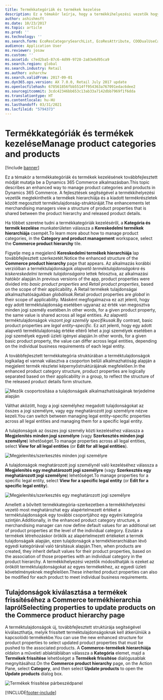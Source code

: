 ```yaml
---
title: Termékkategóriák és termékek kezelése
description: Ez a témakör leírja, hogy a termékkihelyezési vezetők hogyan használhatják a termékkategóriákat a Commerce-termékhierarchia és a kiadott termék részletei közötti kapcsolatok kezeléséhez.
author: ashishmsft
ms.date: 10/23/2017
ms.topic: article
ms.prod: ''
ms.technology: ''
ms.search.form: EcoResCategorySearchList, EcoResAttribute, COODualUseCategories, EcoResProductCategory, EcoResCategoryAddProduct, EcoResAttributeValue
audience: Application User
ms.reviewer: josaw
ms.custom: ''
ms.assetid: c7ed2ba5-87c6-4d99-9728-2a83e6d95ca9
ms.search.region: global
ms.search.industry: Retail
ms.author: asharchw
ms.search.validFrom: 2017-09-01
ms.dyn365.ops.version: AX 7.0.0, Retail July 2017 update
ms.openlocfilehash: 678561856fbb5514ff954363a767091edac6dee2
ms.sourcegitcommit: 3cdc42346bb653c13ab33a7142dbb7969f1f6dda
ms.translationtype: HT
ms.contentlocale: hu-HU
ms.lasthandoff: 03/31/2021
ms.locfileid: "5794373"
---
```

# <a name="manage-product-categories-and-products"></a><span data-ttu-id="f0cbf-103">Termékkategóriák és termékek kezelése</span><span class="sxs-lookup"><span data-stu-id="f0cbf-103">Manage product categories and products</span></span>

[!include [banner](./includes/banner.md)]

<span data-ttu-id="f0cbf-104">Ez a témakör a termékkategóriák és termékek kezelésének továbbfejlesztett módját mutatja be a Dynamics 365 Commerce alkalmazásban.</span><span class="sxs-lookup"><span data-stu-id="f0cbf-104">This topic describes an enhanced way to manage product categories and products in Dynamics 365 Commerce.</span></span> <span data-ttu-id="f0cbf-105">A fejlesztések segítségével a termékkihelyezési vezetők megtekinthetik a termékek hierarchiája és a kiadott termékrészletek között megosztott terméktulajdonság-struktúráját.</span><span class="sxs-lookup"><span data-stu-id="f0cbf-105">The enhancements let merchandising managers view a structure of product properties that is shared between the product hierarchy and released product details.</span></span>

<span data-ttu-id="f0cbf-106">Ha többet szeretne tudni a termékkategóriák kezeléséről, a **Kategória és termék kezelése** munkaterületen válassza a **Kereskedelmi termékek hierarchiája** csempét.</span><span class="sxs-lookup"><span data-stu-id="f0cbf-106">To learn more about how to manage product categories, in the **Category and product management** workspace, select the **Commerce product hierarchy** tile.</span></span>

<span data-ttu-id="f0cbf-107">Figyelje meg a megjelenő **Kereskedelmi termékek hierarchiája** lap továbbfejlesztett szerkezetét.</span><span class="sxs-lookup"><span data-stu-id="f0cbf-107">Notice the enhanced structure of the **Commerce product hierarchy** page that appears.</span></span> <span data-ttu-id="f0cbf-108">Az alkalmazás korábbi verzióiban a terméktulajdonságok *alapvető terméktulajdonságokra* és *kiskereskedelmi termék tulajdonságaira* lettek felosztva, az alkalmazási hatókör alapján.</span><span class="sxs-lookup"><span data-stu-id="f0cbf-108">In previous versions of the app, product properties were divided into *basic product properties* and *Retail product properties*, based on the scope of their applicability.</span></span> <span data-ttu-id="f0cbf-109">A Retail termékek tulajdonságai alkalmazhatóságukban *globálisak*.</span><span class="sxs-lookup"><span data-stu-id="f0cbf-109">Retail product properties are *global* in their scope of applicability.</span></span> <span data-ttu-id="f0cbf-110">Másként megfogalmazva ez azt jelenti, hogy egy adott terméktulajdonság esetében ugyanaz az érték van megosztva minden jogi személy esetében.</span><span class="sxs-lookup"><span data-stu-id="f0cbf-110">In other words, for a given product property, the same value is shared across all legal entities.</span></span> <span data-ttu-id="f0cbf-111">Az alapvető terméktulajdonságok viszont *jogi személy specifikusak*.</span><span class="sxs-lookup"><span data-stu-id="f0cbf-111">By contrast, basic product properties are *legal entity–specific*.</span></span> <span data-ttu-id="f0cbf-112">Ez azt jelenti, hogy egy adott alapvető terméktulajdonság értéke eltérő lehet a jogi személyek esetében a jogi személyek egyedi üzleti igényei alapján.</span><span class="sxs-lookup"><span data-stu-id="f0cbf-112">In other words, for a given basic product property, the value can differ across legal entities, depending on the individual business requirements of each legal entity.</span></span>

<span data-ttu-id="f0cbf-113">A továbbfejlesztett termékkategória struktúrában a terméktulajdonságok logikailag el vannak választva a csoporton belüli alkalmazhatóság alapján a megjelent termék részletei képernyőstruktúrájának megfelelően.</span><span class="sxs-lookup"><span data-stu-id="f0cbf-113">In the enhanced product category structure, product properties are logically separated based on their applicability in a group, to reflect the structure of the released product details form structure.</span></span>

![Mezők csoportosítása a tulajdonságaik alkalmazhatóságának terjedelme alapján](media/NoticeGroupingOfFieldsBasedOnTheirScope.PNG)

<span data-ttu-id="f0cbf-115">Válthat aközött, hogy a jogi személyhez megadott tulajdonságokat az összes a jogi személyre, vagy egy meghatározott jogi személyre nézve kezeli.</span><span class="sxs-lookup"><span data-stu-id="f0cbf-115">You can switch between managing legal entity–specific properties across all legal entities and managing them for a specific legal entity.</span></span>

<span data-ttu-id="f0cbf-116">A tulajdonságok az összes jogi személy közti kezeléséhez válassza a **Megjelenítés minden jogi személyre** (vagy **Szerkesztés minden jogi személyre**) lehetőséget.</span><span class="sxs-lookup"><span data-stu-id="f0cbf-116">To manage properties across all legal entities, select **View for all legal entities** (or **Edit for all legal entities**).</span></span>

![Megjelenítés/szerkesztés minden jogi személyre](media/ToggleBackToEditForSpecificLegalEntity.PNG)

<span data-ttu-id="f0cbf-118">A tulajdonságok meghatározott jogi személynél való kezeléséhez válassza a **Megjelenítés egy meghatározott jogi személyre** (vagy **Szerkesztés egy meghatározott jogi személyre**) lehetőséget.</span><span class="sxs-lookup"><span data-stu-id="f0cbf-118">To manage properties for a specific legal entity, select **View for a specific legal entity** (or **Edit for a specific legal entity**).</span></span>

![Megjelenítés/szerkesztés egy meghatározott jogi személyre](media/ToggleToEditForAllLegalEntities.PNG)

<span data-ttu-id="f0cbf-120">Amellett a bővített termékkategória-szerkezetben a termékkihelyezési vezető most meghatározhat egy alapértelmezett értéket a terméktulajdonságok egy további csoportjához egy egyéni kategória szintjén.</span><span class="sxs-lookup"><span data-stu-id="f0cbf-120">Additionally, in the enhanced product category structure, a merchandising manager can now define default values for an additional set of product properties at the level of the individual category.</span></span> <span data-ttu-id="f0cbf-121">Ezután a termékek létrehozáskor öröklik az alapértelmezett értékeket a termék tulajdonságaik alapján, ezen tulajdonságok a termékhierarchiában lévő egyedi kategóriával való társításuk alapján.</span><span class="sxs-lookup"><span data-stu-id="f0cbf-121">Then, when products are created, they inherit default values for their product properties, based on the association of those properties with an individual category in the product hierarchy.</span></span> <span data-ttu-id="f0cbf-122">A termékkihelyezési vezetők módosíthatják is ezeket az örökölt terméktulajdonságokat az egyes termékekhez, az egyedi üzleti követelményeknek megfelelően.</span><span class="sxs-lookup"><span data-stu-id="f0cbf-122">These inherited product properties can also be modified for each product to meet individual business requirements.</span></span>

## <a name="selecting-properties-to-update-products-on-the-commerce-product-hierarchy-page"></a><span data-ttu-id="f0cbf-123">Tulajdonságok kiválasztása a termékek frissítéséhez a Commerce termékhierarchia lapról</span><span class="sxs-lookup"><span data-stu-id="f0cbf-123">Selecting properties to update products on the Commerce product hierarchy page</span></span>

<span data-ttu-id="f0cbf-124">A terméktulajdonságok új, továbbfejlesztett struktúrája segítségével kiválaszthatja, melyik frissített terméktulajdonságoknak kell átkerülniük a kapcsolódó termékekbe.</span><span class="sxs-lookup"><span data-stu-id="f0cbf-124">You can use the new enhanced structure for product properties to select updated product properties that must be pushed to the associated products.</span></span> <span data-ttu-id="f0cbf-125">A **Commerce-termékek hierarchiája** oldalon a műveleti ablaktáblában válassza a **Kategória** elemet, majd a **Termékek frissítése** lehetőséget a **Termékek frissítése** dialógusablak megnyitásához.</span><span class="sxs-lookup"><span data-stu-id="f0cbf-125">On the **Commerce product hierarchy** page, on the Action Pane, select **Category**, and then select **Update products** to open the **Update products** dialog box.</span></span>

![Termékek frissítése párbeszédpanel](media/NewUpdateProductsEnhancedView.PNG)


[!INCLUDE[footer-include](../includes/footer-banner.md)]